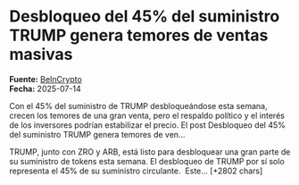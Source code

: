 # Desbloqueo del 45% del suministro TRUMP genera temores de ventas masivas

**Fuente:** [BeInCrypto](https://es.beincrypto.com/desbloqueo-tokens-trump-desata-temores/)  
**Fecha:** 2025-07-14

Con el 45% del suministro de TRUMP desbloqueándose esta semana, crecen los temores de una gran venta, pero el respaldo político y el interés de los inversores podrían estabilizar el precio.
El post Desbloqueo del 45% del suministro TRUMP genera temores de ven…

TRUMP, junto con ZRO y ARB, está listo para desbloquear una gran parte de su suministro de tokens esta semana. El desbloqueo de TRUMP por sí solo representa el 45% de su suministro circulante. 
Este… [+2802 chars]
